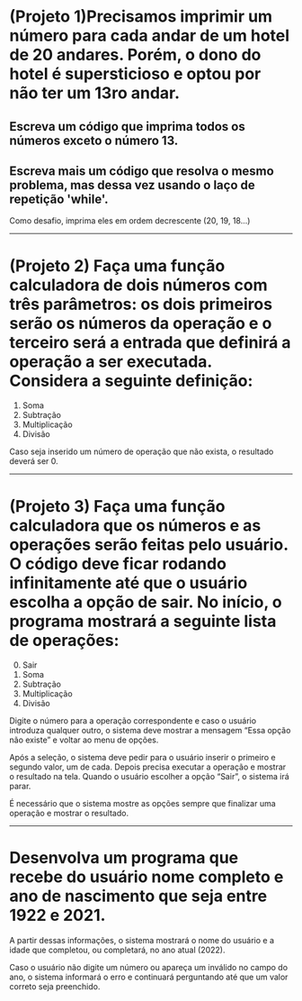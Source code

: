# (Projeto 1)Precisamos imprimir um número para cada andar de um hotel de 20 andares. Porém, o dono do hotel é supersticioso e optou por não ter um 13ro andar.

## Escreva um código que imprima todos os números exceto o número 13.
## Escreva mais um código que resolva o mesmo problema, mas dessa vez usando o laço de repetição 'while'.
Como desafio, imprima eles em ordem decrescente (20, 19, 18...)

---

# (Projeto 2) Faça uma função calculadora de dois números com três parâmetros: os dois primeiros serão os números da operação e o terceiro será a entrada que definirá a operação a ser executada. Considera a seguinte definição:
1. Soma
2. Subtração
3. Multiplicação
4. Divisão

Caso seja inserido um número de operação que não exista, o resultado deverá ser 0.

---

# (Projeto 3) Faça uma função calculadora que os números e as operações serão feitas pelo usuário. O código deve ficar rodando infinitamente até que o usuário escolha a opção de sair. No início, o programa mostrará a seguinte lista de operações:

0. Sair
1. Soma
2. Subtração
3. Multiplicação
4. Divisão

Digite o número para a operação correspondente e caso o usuário introduza qualquer outro, o sistema deve mostrar a mensagem “Essa opção não existe” e voltar ao menu de opções.

Após a seleção, o sistema deve pedir para o usuário inserir o primeiro e segundo valor, um de cada. Depois precisa executar a operação e mostrar o resultado na tela. Quando o usuário escolher a opção “Sair”, o sistema irá parar.

É necessário que o sistema mostre as opções sempre que finalizar uma operação e mostrar o resultado. 

---

# Desenvolva um programa que recebe do usuário nome completo e ano de nascimento que seja entre 1922 e 2021.

A partir dessas informações, o sistema mostrará o nome do usuário e a idade que completou, ou completará, no ano atual (2022).

Caso o usuário não digite um número ou apareça um inválido no campo do ano, o sistema informará o erro e continuará perguntando até que um valor correto seja preenchido.
